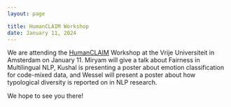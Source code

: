 ```yaml
---
layout: page

title: HumanCLAIM Workshop
date: January 11, 2024
---
```


We are attending the [HumanCLAIM](https://clap-lab.github.io/workshop) Workshop at the Vrije Universiteit in Amsterdam on January 11.
Miryam will give a talk about Fairness in Multilingual NLP, Kushal is presenting a poster about emotion classification for code-mixed data, and Wessel will present a poster about how typological diversity is reported on in NLP research.

We hope to see you there!
